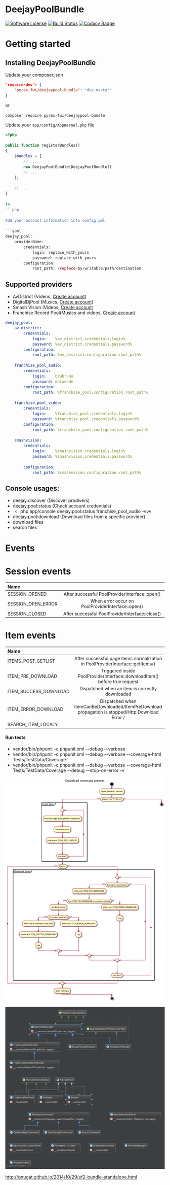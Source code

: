 # DeejayPoolBundle

[![Software License](https://img.shields.io/badge/license-MIT-brightgreen.svg?style=flat-square)](LICENSE.txt)
[![Build Status](https://travis-ci.org/Pyrex-FWI/DigitalDjPoolBundle.svg?branch=master)](https://travis-ci.org/Pyrex-FWI/DeejayPoolBundle)
[![Codacy Badge](https://www.codacy.com/project/badge/96ed127edb5c409e99550057b49025f0)](https://www.codacy.com/app/yemistikris/DeejayPoolBundle)

Getting started
===============

## Installing DeejayPoolBundle

Update your composer.json

```json
"require-dev": {
    "pyrex-fwi/deejaypool-bundle": "dev-master"
}
```
or 

`composer require pyrex-fwi/deejaypool-bundle`

Update your `app/config/AppKernel.php` file

```php
<?php

public function registerBundles()
{
    $bundles = [
        // ...
        new DeejayPoolBundle\DeejayPoolBundle()
        // ...
    ];

    // ...
}

?>
```php

Add your account information into config.yml

```yaml
deejay_pool:
    providerName:
        credentials:
            login: replace_with_yours
            password: replace_with_yours
        configuration:
            root_path: /replace/by/writable/path/destination

```

## Supported providers

* AvDistrict (Videos, [Create account](http://www.avdistrict.net/Account/Register))
* DigitalDjPool (Musics, [Create account](https://digitaldjpool.com/Account.aspx/Register))
* Smash Vision (Videos, [Create account](https://www.smashvision.net/Home/Register)
* Franchise Record Pool(Musics and videos, [Create account](http://www.franchiserecordpool.com)

```yaml
deejay_pool:
    av_district:
        credentials:
            login:    %av_district.credentials.login%
            password: %av_district.credentials.password%
        configuration:
            root_path: %av_district.configuration.root_path%

    franchise_pool_audio:
        credentials:
            login:    brubruno
            password: maladede
        configuration:
            root_path: %franchise_pool.configuration.root_path%

    franchise_pool_video:
        credentials:
            login:    %franchise_pool.credentials.login%
            password: %franchise_pool.credentials.password%
        configuration:
            root_path: %franchise_pool.configuration.root_path%
    
    smashvision:
        credentials:
            login:    %smashvision.credentials.login%
            password: %smashvision.credentials.password%

        configuration:
            root_path: %smashvision.configuration.root_path%
```

## Console usages:

-  deejay:discover                         (Discover prodivers)
-  deejay:pool:status                      (Check account credentials)
- -  php app/console deejay:pool:status franchise_pool_audio -vvv
-  deejay:pool:download                    (Download files from a specific provider)
 - download files 
 - search files

Events
======

Session events
==============

| Name              |                                                  |
|:------------------|:------------------------------------------------:|
| SESSION_OPENED    | After successful PoolProviderInterface::open()   |
| SESSION_OPEN_ERROR| When error occur on PoolProviderInterface::open()|
| SESSION_CLOSED    | After successful PoolProviderInterface::close()  |


Item events
===========

| Name                            |                                                                                  |
|:------------------------------- |:--------------------------------------------------------------------------------:|
| ITEMS_POST_GETLIST              | After successful page items normalization in PoolProviderInterface::getItems()   |
| ITEM_PRE_DOWNLOAD               | Triggered inside PoolProviderInterface::downloadItem() before true request       |
| ITEM_SUCCESS_DOWNLOAD           | Dispatched when an item is correctly downloaded                                  |
| ITEM_ERROR_DOWNLOAD             | Dispatched when itemCanBeDownloaded/ItemPreDownload propagation is stopped/Http Download Error /  |
| SEARCH_ITEM_LOCALY              |                                   |



#### Run tests

- vendor/bin/phpunit -c phpunit.xml --debug --verbose
- vendor/bin/phpunit -c phpunit.xml --debug --verbose --coverage-html Tests/TestData/Coverage
- vendor/bin/phpunit -c phpunit.xml --debug --verbose --coverage-html Tests/TestData/Coverage --debug --stop-on-error -v



![Pseudoarchi](docs/plantuml/assets/archi.png)


![Pseudoarchi](docs/plantuml/assets/diagram.png)


http://gnugat.github.io/2014/10/29/sf2-bundle-standalone.html
